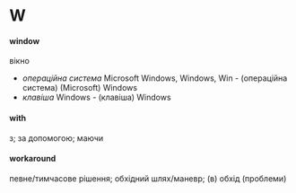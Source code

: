 # W

#### window
вікно
  - _операційна система_ Microsoft Windows, Windows, Win - (операційна система) (Microsoft) Windows
  - _клавіша_ Windows - (клавіша) Windows

#### with
з; за допомогою; маючи

#### workaround
певне/тимчасове рішення; обхідний шлях/маневр; (в) обхід (проблеми)

